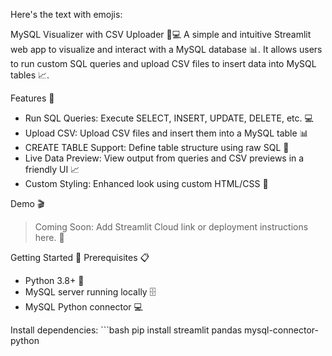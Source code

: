 Here's the text with emojis:

MySQL Visualizer with CSV Uploader 🤖💻
A simple and intuitive Streamlit web app to visualize and interact with a MySQL database 📊. It allows users to run custom SQL queries and upload CSV files to insert data into MySQL tables 📈.

Features 🎉
- Run SQL Queries: Execute SELECT, INSERT, UPDATE, DELETE, etc. 💻
- Upload CSV: Upload CSV files and insert them into a MySQL table 📊
- CREATE TABLE Support: Define table structure using raw SQL 📝
- Live Data Preview: View output from queries and CSV previews in a friendly UI 📈
- Custom Styling: Enhanced look using custom HTML/CSS 🎨

Demo 🎬
> Coming Soon: Add Streamlit Cloud link or deployment instructions here. 🚀

Getting Started 🚀
Prerequisites 📋
- Python 3.8+ 🐍
- MySQL server running locally 🗄
- MySQL Python connector 💻

Install dependencies: ```bash
pip install streamlit pandas mysql-connector-python
